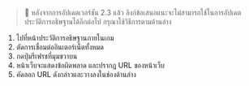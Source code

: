 > 📢 หลังจากการอัปเดตเวอร์ชัน 2.3 แล้ว ลิงก์ข้อเสนอแนะจะไม่สามารถใช้ในการอัปเดตประวัติการอธิษฐานได้อีกต่อไป กรุณาใช้วิธีการตามด้านล่าง

1. ไปที่หน้าประวัติการอธิษฐานภายในเกม
2. ตัดการเชื่อมต่ออินเตอร์เน็ตทั้งหมด
3. กดปุ่มรีเฟรชที่มุมขวาบน
4. หน้าเว็บจะแสดงข้อผิดพลาด และปรากฎ URL ของหน้าเว็บ
5. คัดลอก URL ดังกล่าวและวางลงในช่องด้านล่าง